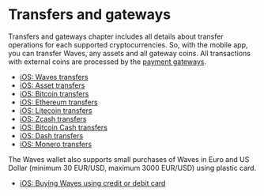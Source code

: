 # Transfers and gateways

Transfers and gateways chapter includes all details about transfer operations for each supported cryptocurrencies. So, with the mobile app, you can transfer Waves, any assets and all gateway coins. All transactions with external coins are processed by the [payment gateways](/waves-client/frequently-asked-questions-faq/transfers-and-gateways/payment-gateway.md).

* [iOS: Waves transfers](transfers-and-gateways/waves-transfers.md)
* [iOS: Asset transfers](transfers-and-gateways/asset-transfers.md)
* [iOS: Bitcoin transfers](transfers-and-gateways/bitcoin-transfers.md)
* [iOS: Ethereum transfers](transfers-and-gateways/ethereum-transfers.md)
* [iOS: Litecoin transfers](transfers-and-gateways/litecoin-transfers.md)
* [iOS: Zcash transfers](transfers-and-gateways/zcash-transfers.md)
* [iOS: Bitcoin Cash transfers](transfers-and-gateways/bitcoin-cash-transfers.md)
* [iOS: Dash transfers](transfers-and-gateways/dash-transfers.md)
* [iOS: Monero transfers](transfers-and-gateways/monero-transfers.md)

The Waves wallet also supports small purchases of Waves in Euro and US Dollar (minimum 30 EUR/USD, maximum 3000 EUR/USD) using plastic card.

* [iOS: Buying Waves using credit or debit card](transfers-and-gateways/buying-waves-using-card.md)

